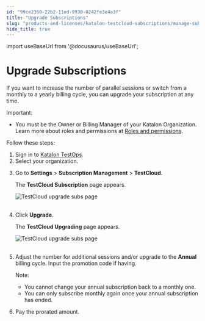 ```yaml
---
id: "99ce2360-22b2-11ed-9930-0242fe3e4a3f"
title: "Upgrade Subscriptions"
slug: "products-and-licenses/katalon-testcloud-subscriptions/manage-subscriptions/upgrade-subscriptions"
hide_title: true
---
```

import useBaseUrl from '@docusaurus/useBaseUrl';


# <a id="id" class="anchor_top_offset"/><a id="ariaid-title1" class="anchor_top_offset"/>Upgrade Subscriptions

<p xmlns="http://www.w3.org/1999/xhtml" className="p">If you want to increase the number of parallel sessions or   switch from a monthly to a yearly billing cycle, you can upgrade   your subscription at any time.</p> 
<div xmlns="http://www.w3.org/1999/xhtml" className="note important note_important"><span className="note__title">Important:</span> 
  <ul className="ul"><li className="li"><p className="p">You must be the Owner or Billing Manager of your
        Katalon Organization. Learn more about roles and permissions at <a className="xref" href="/docs/legacy/katalon-testops/get-started/roles-and-permissions">Roles
          and permissions</a>.</p></li></ul>
</div>
<p xmlns="http://www.w3.org/1999/xhtml" className="p">Follow these steps:</p> 
<ol xmlns="http://www.w3.org/1999/xhtml" className="ol"><li className="li">Sign in to <a className="xref j-external-link" href="https://testops.katalon.io/" target="_blank">Katalon       TestOps</a>.</li><li className="li">Select your organization.</li><li className="li">     <p className="p">Go to <strong className="ph b">Settings</strong> &gt; <strong className="ph b">Subscription         Management</strong> &gt; <strong className="ph b">TestCloud</strong>.</p>     <p className="p">The <strong className="ph b">TestCloud Subscription</strong> page appears.</p>     <p className="p">       <img className="image" src={useBaseUrl("https://github.com/katalon-studio/docs-images/raw/master/katalon-testcloud/upgrade-tc-plan/TC-Open-TC-subscription-upgrading.png")} alt="TestCloud upgrade subs page" /><br /><br />     </p>   </li><li className="li">     <p className="p">Click <strong className="ph b">Upgrade</strong>.</p>     <p className="p">The <strong className="ph b">TestCloud Upgrading</strong> page appears.</p>     <p className="p">       <img className="image" src={useBaseUrl("https://github.com/katalon-studio/docs-images/raw/master/katalon-testcloud/upgrade-tc-plan/TC-Per-Session-Upgrade.png")} alt="TestCloud upgrade subs page" /><br /><br />     </p>   </li><li className="li">     <p className="p">Adjust the number for additional sessions and/or upgrade to the       <strong className="ph b">Annual</strong> billing cycle. Input the promotion code if       having.</p>     <div className="note note note_note"><span className="note__title">Note:</span>        <ul className="ul"><li className="li">You cannot change your annual subscription back to a monthly           one.</li><li className="li">You can only subscribe monthly again once your annual           subscription has ended.</li></ul>     </div>   </li><li className="li">     <p className="p">Pay the prorated amount.</p>   </li></ol> 
